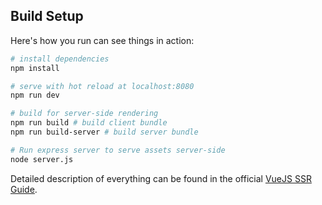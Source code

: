 

## Build Setup

Here's how you run can see things in action:

``` bash
# install dependencies
npm install

# serve with hot reload at localhost:8080
npm run dev

# build for server-side rendering
npm run build # build client bundle
npm run build-server # build server bundle

# Run express server to serve assets server-side
node server.js
```

Detailed description of everything can be found in the official [VueJS SSR Guide](https://ssr.vuejs.org/guide).
